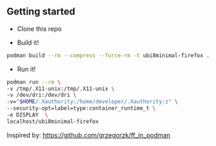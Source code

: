 ## Getting started

- Clone this repo

- Build it!  
```bash 
podman build --rm --compress --force-rm -t ubi8minimal-firefox .
```
- Run it! 
```bash 
podman run --rm \
-v /tmp/.X11-unix:/tmp/.X11-unix \
-v /dev/dri:/dev/dri \
-v="$HOME/.Xauthority:/home/developer/.Xauthority:z" \
--security-opt=label=type:container_runtime_t \
-e DISPLAY  \
localhost/ubi8minimal-firefox

```


Inspired by: https://github.com/grzegorzk/ff_in_podman
